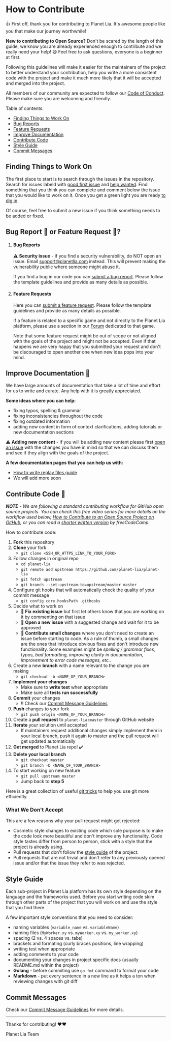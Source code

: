 # How to Contribute

:+1: First off, thank you for contributing to Planet Lia. It's awesome people like you that make our journey worthwhile!

**New to contributing to Open Source?** 
Don't be scared by the length of this guide, we know you are already experienced enough to contribute and we really need your help! :smile: Feel free to ask questions, everyone is a beginner at first.

Following this guidelines will make it easier for the maintainers of the project to better understand your contribution, help you write a more consistent code with the project and make it much more likely that it will be accepted and merged into the project.

All members of our community are expected to follow our [Code of Conduct](CODE_OF_CONDUCT.md). Please make sure you are welcoming and friendly.

Table of contents:
- [Finding Things to Work On](#finding-things-to-work-on)
- [Bug Reports](#bug-reports)
- [Feature Requests](#feature-requests)
- [Improve Documentation](#improve-documentation-closed_book)
- [Contribute Code](#contribute-code)
- [Style Guide](#style-guide)
- [Commit Messages](#commit-messages)


## Finding Things to Work On
The first place to start is to search through the issues in the repository.
Search for issues labeld with [good first issue](https://github.com/planet-lia/planet-lia/issues?q=is%3Aopen+is%3Aissue+label%3A%22good+first+issue%22) and [help wanted](https://github.com/planet-lia/planet-lia/issues?q=is%3Aopen+is%3Aissue+label%3A%22help+wanted%22).
Find something that you think you can complete and comment below the issue that you would like to work on it. 
Once you get a green light you are ready [to dig in](#join-the-development).

Of course, feel free to submit a new issue if you think something needs to be added or fixed.


## Bug Report :bug: or Feature Request :star2:?
1. #### Bug Reports

    :warning: **Security issue** - if you find a security vulnerability, do NOT open an issue. Email support@planetlia.com instead. This will prevent making the vulnerability public where someone might abuse it.

    If you find a bug in our code you can [submit a bug report](https://github.com/planet-lia/planet-lia/issues/new?labels=bug&template=bug_report.md). Please follow the template guidelines and provide as many details as possible.

2. #### Feature Requests

    Here you can [submit a feature request](https://github.com/planet-lia/planet-lia/issues/new?labels=enhancement&template=feature_request.md). Please follow the template guidelines and provide as many details as possible.

    If a feature is related to a specific game and not directly to the Planet Lia platform, please use a section in our [Forum](https://www.reddit.com/r/liagame/) dedicated to that game.

    Note that some feature request might be out of scope or not aligned with the goals of the project and might not be accepted. Even if that happens we are very happy that you submitted your request and don't be discouraged to open another one when new idea pops into your mind.

## Improve Documentation :closed_book:

We have large amounts of documentation that take a lot of time and effort for us to write and curate. Any help with it is greatly appreciated.
 
**Some ideas where you can help:**
* fixing typos, spelling & grammar
* fixing inconsistencies throughout the code
* fixing outdated information
* adding new content in form of context clarifications, adding tutorials or new documentation sections 

:warning: **Adding new content** - if you will be adding new content please first [open an issue](https://github.com/planet-lia/planet-lia/issues/new?labels=documentation&template=documentation_improvement.md) with the changes you have in mind so that we can discuss them and see if they align with the goals of the project.

**A few documentation pages that you can help us with:**
* [How to write replay files guide](game-utils/match-viewer/docs/writing_replay_files.md)
* We will add more soon

## Contribute Code :wrench:

***NOTE** - We are following a standard contributing workflow for GitHub open source projects. You can check this free video series for more details on the workflow used below, [How to Contribute to an Open Source Project on GitHub](https://egghead.io/courses/how-to-contribute-to-an-open-source-project-on-github), or you can read a [shorter written version](https://www.freecodecamp.org/news/a-simple-git-guide-and-cheat-sheet-for-open-source-contributors/) by freeCodeCamp.*

How to contribute code:

1. **Fork** this repository
2. **Clone** your fork
    * `git clone <SSH_OR_HTTPS_LINK_TO_YOUR_FORK>` 
3. Follow changes in original repo 
    * `cd planet-lia`
    * `git remote add upstream https://github.com/planet-lia/planet-lia`
    * `git fetch upstream`
    * `git branch --set-upstream-to=upstream/master master` 
4. Configure git hooks that will automatically check the quality of your commit message
    * `git config core.hooksPath .githooks`
5. Decide what to work on
    * :large_orange_diamond: **Fix existing issue** but first let others know that you are working on it by commenting on that issue
    * :large_orange_diamond: **Open a new issue** with a suggested change and wait for it to be approved
    * :large_orange_diamond: **Contribute small changes** where you don't need to create an issue before starting to code. As a rule of thumb, a small changes are the ones that introduce obvious fixes and don't introduce new functionality. Some examples might be *spelling / grammar fixes, typos, bad formatting, improving clarity in documentation, improvement to error code messages, etc.*.
6. Create a new **branch** with a name relevant to the change you are making
    * `git checkout -b <NAME_OF_YOUR_BRANCH>`
7. **Implement your changes**
    * Make sure to **write test** when appropriate
    * Make sure all **tests run successfully**
8. **Commit** your changes
    * :bangbang: Check our [Commit Message Guidelines](.github/commit_message_guidelines.md)
9. **Push** changes to your fork
    * `git push origin <NAME_OF_YOUR_BRANCH>`
10. Create a **pull request** to `planet-lia:master` through GitHub website
11. **Iterate** your solution until accepted
    * If maintainers request additional changes simply implement them in your local branch, push it again to master and the pull request will get updated automatically
11. **Get merged** to Planet Lia repo! :heavy_check_mark:
12. **Delete your local branch**
    * `git checkout master`
    * `git branch -D <NAME_OF_YOUR_BRANCH>`
13. To start working on new feature
    * `git pull upstream master`
    * Jump back to **step 5**

Here is a great collection of useful [git tricks](https://github.com/k88hudson/git-flight-rules) to help you use git more efficiently.

### What We Don't Accept
    
This are a few reasons why your pull request might get rejected:
* Cosmetic style changes to existing code which sole purpose is to make the code look more beautiful and don't improve any functionality. Code style tastes differ from person to person, stick with a style that the project is already using.
* Pull requests that don't follow the [style guide](#style-guide) of the project.
* Pull requests that are not trivial and don't refer to any previously opened issue and/or that the issue they refer to was rejected.


## Style Guide
Each sub-project in Planet Lia platform has its own style depending on the language and the frameworks used. 
Before you start writing code skim through other parts of the project that you will work on and use the style that you find there. 

A few important style conventions that you need to consider:
* naming variables (`variable_name` vs. `variableName`)
* naming files (`MyWorker.xy` vs. `myWorker.xy` vs. `my_worker.xy`)
* spacing (2 vs. 4 spaces vs. tabs)
* brackets and formating (curly braces positions, line wrapping)
* writing test when appropriate
* adding comments to your code
* documenting your changes in project specific docs (usually README.md within the project)
* **Golang** - before commiting use `go fmt` command to format your code
* **Markdown** - put every sentence in a new line as it helps a ton when reviewing changes with git diff

## Commit Messages

Check our [Commit Message Guidelines](.github/commit_message_guidelines.md) for more details.


<!-- ## Changelog Messages
Each larger part of Planet Lia platform has its own CHANGELOG.md file (or will have in the future). 
When you are contributing the code with a pull request please add a short description of your feature to related CHANGELOG. We are following the [Keep a Changelog](https://keepachangelog.com/en/1.0.0/) convention. -->

<hr/>

Thanks for contributing! :heart::heart:

Planet Lia Team
